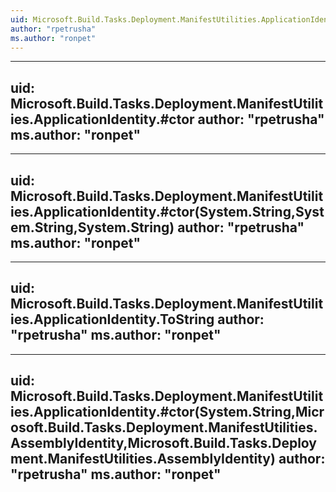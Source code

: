 ```yaml
---
uid: Microsoft.Build.Tasks.Deployment.ManifestUtilities.ApplicationIdentity
author: "rpetrusha"
ms.author: "ronpet"
---
```


---
uid: Microsoft.Build.Tasks.Deployment.ManifestUtilities.ApplicationIdentity.#ctor
author: "rpetrusha"
ms.author: "ronpet"
---

---
uid: Microsoft.Build.Tasks.Deployment.ManifestUtilities.ApplicationIdentity.#ctor(System.String,System.String,System.String)
author: "rpetrusha"
ms.author: "ronpet"
---

---
uid: Microsoft.Build.Tasks.Deployment.ManifestUtilities.ApplicationIdentity.ToString
author: "rpetrusha"
ms.author: "ronpet"
---

---
uid: Microsoft.Build.Tasks.Deployment.ManifestUtilities.ApplicationIdentity.#ctor(System.String,Microsoft.Build.Tasks.Deployment.ManifestUtilities.AssemblyIdentity,Microsoft.Build.Tasks.Deployment.ManifestUtilities.AssemblyIdentity)
author: "rpetrusha"
ms.author: "ronpet"
---

